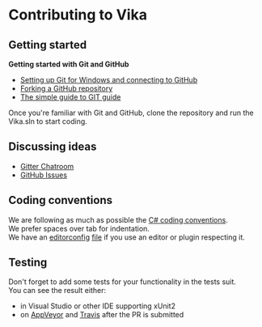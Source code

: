# Contributing to Vika

## Getting started

**Getting started with Git and GitHub**

 * [Setting up Git for Windows and connecting to GitHub](http://help.github.com/win-set-up-git/)
 * [Forking a GitHub repository](http://help.github.com/fork-a-repo/)
 * [The simple guide to GIT guide](http://rogerdudler.github.com/git-guide/)

Once you're familiar with Git and GitHub, clone the repository and run the Vika.sln to start coding.

## Discussing ideas 

* [Gitter Chatroom](https://gitter.im/laedit/vika)
* [GitHub Issues](https://github.com/laedit/vika/issues)

## Coding conventions

We are following as much as possible the [C# coding conventions](https://msdn.microsoft.com/en-us/library/ff926074.aspx).  
We prefer spaces over tab for indentation.  
We have an [editorconfig](http://EditorConfig.org) [file](./.editorconfig) if you use an editor or plugin respecting it.

## Testing

Don't forget to add some tests for your functionality in the tests suit.  
You can see the result either:
- in Visual Studio or other IDE supporting xUnit2
- on [AppVeyor](https://ci.appveyor.com/project/laedit/vika) and [Travis](https://travis-ci.org/laedit/vika) after the PR is submitted